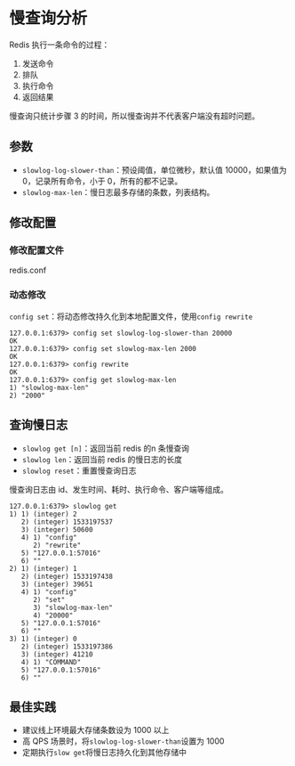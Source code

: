 # 慢查询分析

Redis 执行一条命令的过程：

1. 发送命令
2. 排队
3. 执行命令
4. 返回结果

慢查询只统计步骤 3 的时间，所以慢查询并不代表客户端没有超时问题。

## 参数

- `slowlog-log-slower-than`：预设阈值，单位微秒，默认值 10000，如果值为 0，记录所有命令，小于 0，所有的都不记录。
- `slowlog-max-len`：慢日志最多存储的条数，列表结构。

## 修改配置

### 修改配置文件

redis.conf

### 动态修改

`config set`：将动态修改持久化到本地配置文件，使用`config rewrite`

```shell
127.0.0.1:6379> config set slowlog-log-slower-than 20000
OK
127.0.0.1:6379> config set slowlog-max-len 2000
OK
127.0.0.1:6379> config rewrite
OK
127.0.0.1:6379> config get slowlog-max-len
1) "slowlog-max-len"
2) "2000"
```

## 查询慢日志

- `slowlog get [n]`：返回当前 redis 的n 条慢查询
- `slowlog len`：返回当前 redis 的慢日志的长度
- `slowlog reset`：重置慢查询日志

慢查询日志由 id、发生时间、耗时、执行命令、客户端等组成。

```shell
127.0.0.1:6379> slowlog get
1) 1) (integer) 2
   2) (integer) 1533197537
   3) (integer) 50600
   4) 1) "config"
      2) "rewrite"
   5) "127.0.0.1:57016"
   6) ""
2) 1) (integer) 1
   2) (integer) 1533197438
   3) (integer) 39651
   4) 1) "config"
      2) "set"
      3) "slowlog-max-len"
      4) "20000"
   5) "127.0.0.1:57016"
   6) ""
3) 1) (integer) 0
   2) (integer) 1533197386
   3) (integer) 41210
   4) 1) "COMMAND"
   5) "127.0.0.1:57016"
   6) ""
```

## 最佳实践

- 建议线上环境最大存储条数设为 1000 以上
- 高 QPS 场景时，将`slowlog-log-slower-than`设置为 1000
- 定期执行`slow get`将慢日志持久化到其他存储中
